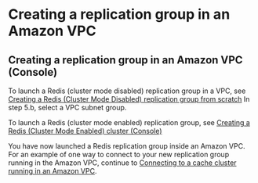 # Creating a replication group in an Amazon VPC<a name="VPCs.CreatingReplGroup"></a>

## Creating a replication group in an Amazon VPC \(Console\)<a name="VPCs.CreatingReplGroup.CON"></a>

To launch a Redis \(cluster mode disabled\) replication group in a VPC, see [Creating a Redis \(Cluster Mode Disabled\) replication group from scratch](Replication.CreatingReplGroup.NoExistingCluster.Classic.md) In step 5\.b, select a VPC subnet group\.

To launch a Redis \(cluster mode enabled\) replication group, see [Creating a Redis \(Cluster Mode Enabled\) cluster \(Console\)](Replication.CreatingReplGroup.NoExistingCluster.Cluster.md#Replication.CreatingReplGroup.NoExistingCluster.Cluster.CON) 

You have now launched a Redis replication group inside an Amazon VPC\. For an example of one way to connect to your new replication group running in the Amazon VPC, continue to [Connecting to a cache cluster running in an Amazon VPC](VPCs.Connecting.md)\.